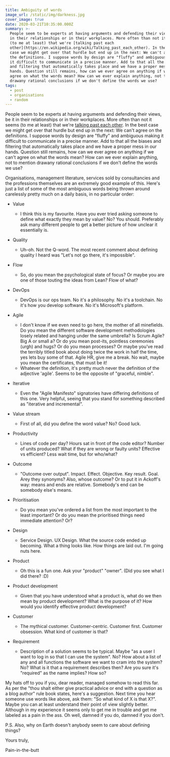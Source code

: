 ```yaml
---
title: Ambiguity of words
image_url: /static/img/darkness.jpg
cover_image: true
date: 2020-03-21T10:35:00.000Z
summary: >-
  People seem to be experts at having arguments and defending their views, be it
  in their relationships or in their workplaces. More often than not it seems
  (to me at least) that we're [talking past each
  other](https://en.wikipedia.org/wiki/Talking_past_each_other). In the best
  case we might get over that hurdle but end up in the next: We can't agree on
  the definitions. I suppose words by design are "fluffy" and ambiguous making
  it difficult to communicate in a precise manner. Add to that all the biases
  and filtering that automatically takes place and we have a proper mess in our
  hands. Question still remains, how can we ever agree on anything if we can't
  agree on what the words mean? How can we ever explain anything, not to mention
  drawany rational conclusions if we don't define the words we use?
tags:
  - post
  - organisations
  - random
---
```

People seem to be experts at having arguments and defending their views, be it in their relationships or in their workplaces. More often than not it seems (to me at least) that we're [talking past each other](https://en.wikipedia.org/wiki/Talking_past_each_other). In the best case we might get over that hurdle but end up in the next: We can't agree on the definitions. I suppose words by design are "fluffy" and ambiguous making it difficult to communicate in a precise manner. Add to that all the biases and filtering that automatically takes place and we have a proper mess in our hands. Question still remains, how can we ever agree on anything if we can't agree on what the words mean? How can we ever explain anything, not to mention drawany rational conclusions if we don't define the words we use?

Organisations, management literature, services sold by consultancies and the professions themselves are an extremely good example of this. Here's just a list of some of the most ambiguous words being thrown around carelessly pretty much on a daily basis, in no particular order:

* Value

  * I think this is my favourite. Have you ever tried asking someone to define what exactly they mean by value? No? You should. Preferably ask many different people to get a better picture of how unclear it essentially is.
* Quality

  * Uh-oh. Not the Q-word. The most recent comment about defining quality I heard was "Let's not go there, it's impossible". 
* Flow

  * So, do you mean the psychological state of focus? Or maybe you are one of those touting the ideas from Lean? Flow of what?
* DevOps

  * DevOps is our ops team. No it's a philosophy. No it's a toolchain. No it's how you develop software. No it's Microsoft's platform.
* Agile

  * I don't know if we even need to go here, the mother of all minefields. Do you mean the different software development methodologies losely related and hanging under the same umbrella? Is Scrum Agile? Big A or small a? Or do you mean post-its, pointless ceremonies (urgh) and hugs? Or do you mean processes? Or maybe you've read the terribly titled book about doing twice the work in half the time, yes lets buy some of that. Agile HR, give me a break. No wait, maybe you mean the certificates, that must be it! 
  * Whatever the definition, it's pretty much never the definition of the adjective 'agile'. Seems to be the opposite of "graceful, nimble".
* Iterative

  * Even the "Agile Manifesto" signatories have differing definitions of this one. Very helpful, seeing that you stand for something described as "iterative and incremental".
* Value stream

  * First of all, did you define the word value? No? Good luck.
* Productivity

  * Lines of code per day? Hours sat in front of the code editor? Number of units produced? What if they are wrong or faulty units? Effective vs efficient? Less wait time, but for who/what?
* Outcome

  * "Outcome over output". Impact. Effect. Objective. Key result. Goal. Arey they synonyms? Also, whose outcome? Or to put it in Ackoff's way: means and ends are relative. Somebody's end can be somebody else's means.
* Prioritisation

  * Do you mean you've ordered a list from the most important to the least important? Or do you mean the prioritised things need immediate attention? Or?
* Design

  * Service Design. UX Design. What the source code ended up becoming. What a thing looks like. How things are laid out. I'm going nuts here.
* Product

  * Oh this is a fun one. Ask your "product" "owner". (Did you see what I did there? :D)
* Product development

  * Given that you have understood what a product is, what do we then mean by product development? What is the purpose of it? How would you identify effective product development?
* Customer

  * The mythical customer. Customer-centric. Customer first. Customer obsession. What kind of customer is that?
* Requirement

  * Description of a solution seems to be typical. Maybe "as a user I want to log in so that I can use the system". No? How about a list of any and all functions the software we want to cram into the system? No? What is it that a requirement describes then? Are you sure it's "required" as the name implies? How so?

My hats off to you if you, dear reader, managed somehow to read this far. As per the "thou shalt either give practical advice or end with a question as a blog author" rule book states, here's a suggestion. Next time you hear someone use words like above, ask them: "So what kind of X is that X?". Maybe you can at least understand their point of view slightly better. Although in my experience it seems only to get me in trouble and get me labeled as a pain in the ass. Oh well, damned if you do, damned if you don't.

P.S. Also, why on Earth doesn't anybody seem to care about defining things?

Yours truly,

Pain-in-the-butt